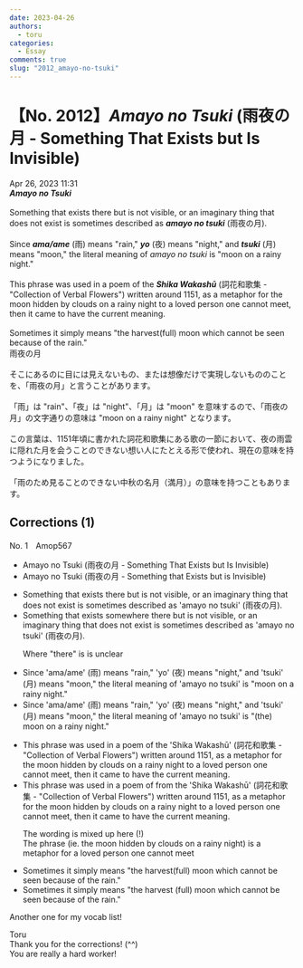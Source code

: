 ```yaml
---
date: 2023-04-26
authors:
  - toru
categories:
  - Essay
comments: true
slug: "2012_amayo-no-tsuki"
---
```


# 【No. 2012】<strong><em>Amayo no Tsuki</strong></em> (雨夜の月 - Something That Exists but Is Invisible)
<div class="date">Apr 26, 2023 11:31</div>
<div id="post"><div id="body_show_ori">
<strong><em>Amayo no Tsuki</strong></em><br/><br/>Something that exists there but is not visible, or an imaginary thing that does not exist is sometimes described as <strong><em>amayo no tsuki</em></strong> (雨夜の月).<br/><br/>Since <strong><em>ama/ame</em></strong> (雨) means "rain," <strong><em>yo</em></strong> (夜) means "night," and <strong><em>tsuki</em></strong> (月) means "moon," the literal meaning of <em>amayo no tsuki</em> is "moon on a rainy night."<br/><br/>This phrase was used in a poem of the <strong><em>Shika Wakashū</em></strong> (詞花和歌集 - "Collection of Verbal Flowers") written around 1151, as a metaphor for the moon hidden by clouds on a rainy night to a loved person one cannot meet, then it came to have the current meaning.<br/><br/>Sometimes it simply means "the harvest(full) moon which cannot be seen because of the rain."
</div></div>

<!-- more -->

<div id="post_ja"><div id="body_show_mo">
雨夜の月<br/><br/>そこにあるのに目には見えないもの、または想像だけで実現しないもののことを、「雨夜の月」と言うことがあります。<br/><br/>「雨」は "rain"、「夜」は "night"、「月」は "moon" を意味するので、「雨夜の月」の文字通りの意味は "moon on a rainy night" となります。<br/><br/>この言葉は、1151年頃に書かれた詞花和歌集にある歌の一節において、夜の雨雲に隠れた月を会うことのできない想い人にたとえる形で使われ、現在の意味を持つようになりました。<br/><br/>「雨のため見ることのできない中秋の名月（満月）」の意味を持つこともあります。
</div></div>

## Corrections (1)
<div id="block"><div class="first_name"> No. 1　<span class="just_name">Amop567</span></div><div id="block2">
<ul class="correction_field">
<li class="incorrect">Amayo no Tsuki (雨夜の月 - Something That Exists but Is Invisible)</li>
<li class="corrected correct">
Amayo no Tsuki (雨夜の月 - Something <span class="f_blue">t</span>hat Exists but <span class="f_blue">i</span>s Invisible)
</li>
</ul>
<ul class="correction_field">
<li class="incorrect">Something that exists there but is not visible, or an imaginary thing that does not exist is sometimes described as 'amayo no tsuki' (雨夜の月).</li>
<li class="corrected correct">
Something that exists <span class="f_blue">somewhere</span> <span class="sline"><span class="f_red">there</span></span> but is not visible, or an imaginary thing that does not exist is sometimes described as 'amayo no tsuki' (雨夜の月).
<p class="correction_comment">Where "there" is is unclear</p>
</li>
</ul>
<ul class="correction_field">
<li class="incorrect">Since 'ama/ame' (雨) means "rain," 'yo' (夜) means "night," and 'tsuki' (月) means "moon," the literal meaning of 'amayo no tsuki' is "moon on a rainy night."</li>
<li class="corrected correct">
Since 'ama/ame' (雨) means "rain," 'yo' (夜) means "night," and 'tsuki' (月) means "moon," the literal meaning of 'amayo no tsuki' is "<span class="f_blue">(the)</span> moon on a rainy night."
</li>
</ul>
<ul class="correction_field">
<li class="incorrect">This phrase was used in a poem of the 'Shika Wakashū' (詞花和歌集 - "Collection of Verbal Flowers") written around 1151, as a metaphor for the moon hidden by clouds on a rainy night to a loved person one cannot meet, then it came to have the current meaning.</li>
<li class="corrected correct">
This phrase was used in a poem <span class="sline"><span class="f_red">of</span></span> <span class="f_blue">from</span> the 'Shika Wakashū' (詞花和歌集 - "Collection of Verbal Flowers") written around 1151, as a metaphor for<span class="sline"><span class="f_red"> the moon hidden by clouds on a rainy night to</span></span> a loved person one cannot meet, then it came to have the current meaning.
<p class="correction_comment">The wording is mixed up here (!)<br/>The phrase (ie. the moon hidden by clouds on a rainy night) is a metaphor for a loved person one cannot meet</p>
</li>
</ul>
<ul class="correction_field">
<li class="incorrect">Sometimes it simply means "the harvest(full) moon which cannot be seen because of the rain."</li>
<li class="corrected correct">
Sometimes it simply means "the harvest (full) moon which cannot be seen because of the rain."
</li>
</ul>
<p class="comment_small">
 Another one for my vocab list!
</p>

</div><div class="name"><span class="just_name">Toru</span><br>
Thank you for the corrections! (^^)<br/>You are really a hard worker!
</div>
</div>
